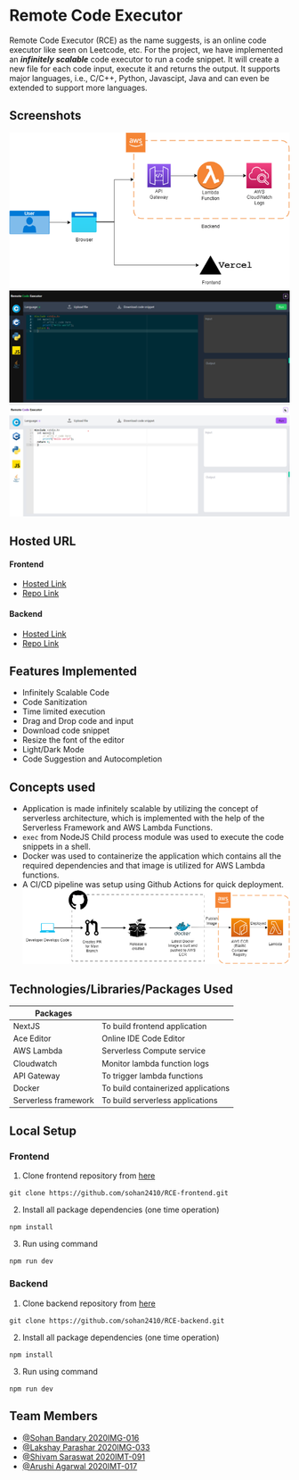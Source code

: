 # Remote Code Executor

Remote Code Executor (RCE) as the name suggests, is an online code executor like seen on Leetcode, etc. For the project, we have implemented an _**infinitely scalable**_ code executor to run a code snippet. It will create a new file for each code input, execute it and returns the output. It supports major languages, i.e., C/C++, Python, Javascipt, Java and can even be extended to support more languages.

## Screenshots
<img src="https://github.com/sohan2410/RCE-frontend/blob/main/public/static/images/flow2.png"></img>
<img src="https://github.com/sohan2410/RCE-frontend/blob/main/public/static/images/rce-dark.png"></img>
<img src="https://github.com/sohan2410/RCE-frontend/blob/main/public/static/images/rce-light.png"></img>

## Hosted URL
#### Frontend
- [Hosted Link](https://rce-nine.vercel.app)
- [Repo Link](https://github.com/sohan2410/RCE-frontend)
#### Backend
- [Hosted Link](https://3m0vak6ytg.execute-api.ap-south-1.amazonaws.com/default/test)
- [Repo Link](https://github.com/sohan2410/RCE-backend)
## Features Implemented

- Infinitely Scalable Code
- Code Sanitization
- Time limited execution
- Drag and Drop code and input
- Download code snippet
- Resize the font of the editor
- Light/Dark Mode
- Code Suggestion and Autocompletion

## Concepts used
- Application is made infinitely scalable by utilizing the concept of serverless architecture, which is implemented with the help of the Serverless Framework and AWS Lambda Functions. 
- ```exec``` from NodeJS Child process module was used to execute the code snippets in a shell.
- Docker was used to containerize the application which contains all the required dependencies and that image is utilized for AWS Lambda functions.
- A CI/CD pipeline was setup using Github Actions for quick deployment.
<img src="https://github.com/sohan2410/RCE-frontend/blob/main/public/static/images/flow.png"></img>
## Technologies/Libraries/Packages Used
| Packages |  |
| ------ | ------ |
|NextJS| To build frontend application  |
|Ace Editor|Online IDE Code Editor|
|AWS Lambda|Serverless Compute service|
|Cloudwatch|Monitor lambda function logs|
|API Gateway|To trigger lambda functions|
|Docker|To build containerized applications|
|Serverless framework|To build serverless applications|

## Local Setup

### Frontend
1. Clone frontend repository from [here](https://github.com/sohan2410/RCE-frontend.com)
```shell
git clone https://github.com/sohan2410/RCE-frontend.git
```
2.  Install all package dependencies (one time operation)
```shell
npm install
```
3. Run using command
```shell
npm run dev
```

### Backend
1. Clone backend repository from [here](https://github.com/sohan2410/RCE-backend)
```shell
git clone https://github.com/sohan2410/RCE-backend.git
```
2.  Install all package dependencies (one time operation)
```shell
npm install
```
3. Run using command
```shell
npm run dev
```
## Team Members
- [@Sohan Bandary 2020IMG-016](https://github.com/sohan2410)
- [@Lakshay Parashar 2020IMG-033](https://github.com/DCoder-1)
- [@Shivam Saraswat 2020IMT-091](https://github.com/kartikey-shivam)
- [@Arushi Agarwal 2020IMT-017](https://github.com/arushi2715)
